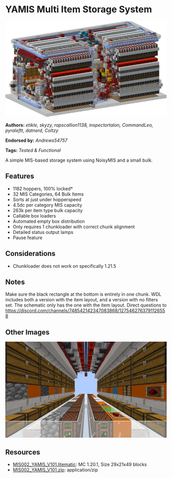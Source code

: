 # YAMIS Multi Item Storage System
<img alt="area_render_101_.png" src="images/area_render_101_.png?raw=1" height="300px">

**Authors:** *etikle, skyzy, rapscallion1138, inspectortalon, CommandLeo, pyraleftt, datnerd, Coltzy*

**Endorsed by:** *Andrews54757*

**Tags:** *Tested & Functional*

A simple MIS-based storage system using NoisyMIS and a small bulk.

## Features
- 1182 hoppers, 100% locked*
- 32 MIS Categories, 64 Bulk Items
- Sorts at just under hopperspeed
- 4.5dc per category MIS capacity
- 263k per item type bulk capacity
- Callable box loaders
- Automated empty box distribution
- Only requires 1 chunkloader with correct chunk alignment
- Detailed status output lamps
- Pause feature

## Considerations
- Chunkloader does not work on specifically 1.21.5

## Notes
Make sure the black rectangle at the bottom is entirely in one chunk. WDL includes both a version with the item layout, and a version with no filters set. The schematic only has the one with the item layout. Direct questions to https://discord.com/channels/748542142347083868/1275462763791126558

## Other Images
<img src="images/uiimage.png?raw=1" height="300px">

## Resources
- [MIS002_YAMIS_V101.litematic](attachments/MIS002_YAMIS_V101.litematic): MC 1.20.1, Size 29x21x49 blocks
- [MIS002_YAMIS_V101.zip](attachments/MIS002_YAMIS_V101.zip): application/zip

